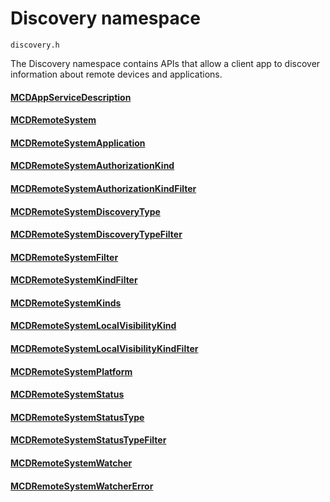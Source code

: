 # Discovery namespace
```
discovery.h
```

The Discovery namespace contains APIs that allow a client app to discover information about remote devices and applications.

#### [MCDAppServiceDescription](MCDAppServiceDescription.md)
#### [MCDRemoteSystem](MCDRemoteSystem.md)
#### [MCDRemoteSystemApplication](MCDRemoteSystemApplication.md)
#### [MCDRemoteSystemAuthorizationKind](MCDRemoteSystemAuthorizationKind.md)
#### [MCDRemoteSystemAuthorizationKindFilter](MCDRemoteSystemAuthorizationKindFilter.md)
#### [MCDRemoteSystemDiscoveryType](MCDRemoteSystemDiscoveryType.md)
#### [MCDRemoteSystemDiscoveryTypeFilter](MCDRemoteSystemDiscoveryTypeFilter.md)
#### [MCDRemoteSystemFilter](MCDRemoteSystemFilter.md)
#### [MCDRemoteSystemKindFilter](MCDRemoteSystemKindFilter.md)
#### [MCDRemoteSystemKinds](MCDRemoteSystemKinds.md)
#### [MCDRemoteSystemLocalVisibilityKind](MCDRemoteSystemLocalVisibilityKind.md)
#### [MCDRemoteSystemLocalVisibilityKindFilter](MCDRemoteSystemLocalVisibilityKindFilter.md)
#### [MCDRemoteSystemPlatform](MCDRemoteSystemPlatform.md)
#### [MCDRemoteSystemStatus](MCDRemoteSystemStatus.md)
#### [MCDRemoteSystemStatusType](MCDRemoteSystemStatusType.md)
#### [MCDRemoteSystemStatusTypeFilter](MCDRemoteSystemStatusTypeFilter.md)
#### [MCDRemoteSystemWatcher](MCDRemoteSystemWatcher.md)
#### [MCDRemoteSystemWatcherError](MCDRemoteSystemWatcherError.md)
